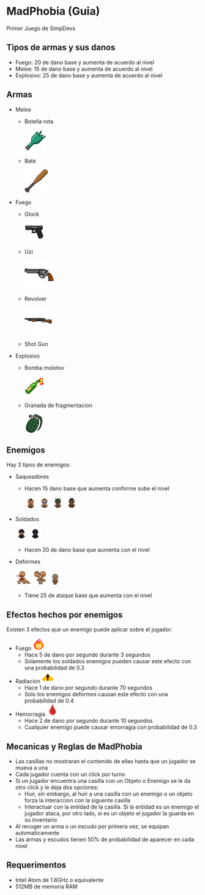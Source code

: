 # MadPhobia (Guia)
Primer Juego de SimpDevs

## Tipos de armas y sus danos
- Fuego: 20 de dano base y aumenta de acuerdo al nivel
- Melee: 15 de dano base y aumenta de acuerdo al nivel
- Explosivo: 25 de dano base y aumenta de acuerdo al nivel
## Armas
- Melee
  - Botella rota

    ![Botella rota](https://github.com/fwcheesecake/MadPhobia/blob/master/src/sprites/armas/meele/bottle.png)
  - Bate

    ![Bate de baseball](https://github.com/fwcheesecake/MadPhobia/blob/master/src/sprites/armas/meele/bat.png)
- Fuego
  - Glock

    ![Glock](https://github.com/fwcheesecake/MadPhobia/blob/master/src/sprites/armas/fuego/glock.png)
  - Uzi

    ![Uzi](https://github.com/fwcheesecake/MadPhobia/blob/master/src/sprites/armas/fuego/revolver.png)
  - Revolver

    ![Shot Gun](https://github.com/fwcheesecake/MadPhobia/blob/master/src/sprites/armas/fuego/shotgun.png)
  - Shot Gun
- Explosivo
  - Bomba molotov

    ![Molotov](https://github.com/fwcheesecake/MadPhobia/blob/master/src/sprites/armas/explosivo/molotov.png)
  - Granada de fragmentacion

    ![Granada](https://github.com/fwcheesecake/MadPhobia/blob/master/src/sprites/armas/explosivo/granada.png)
## Enemigos
Hay 3 tipos de enemigos:
- Saqueadores
  - Hacen 15 dano base que aumenta conforme sube el nivel

    ![Saqueador 1](https://github.com/fwcheesecake/MadPhobia/blob/master/src/sprites/pjs/enemigos/saqueadores/saqueador.png)
    ![Saqueador 2](https://github.com/fwcheesecake/MadPhobia/blob/master/src/sprites/pjs/enemigos/saqueadores/saqueador2.png)
    ![Saqueador 3](https://github.com/fwcheesecake/MadPhobia/blob/master/src/sprites/pjs/enemigos/saqueadores/saqueador3.png)
    ![Saqueador 4](https://github.com/fwcheesecake/MadPhobia/blob/master/src/sprites/pjs/enemigos/saqueadores/saqueador4.png)
- Soldados

    ![Soldado 1](https://github.com/fwcheesecake/MadPhobia/blob/master/src/sprites/pjs/enemigos/soldados/soldado.png)
    ![Soldado 2](https://github.com/fwcheesecake/MadPhobia/blob/master/src/sprites/pjs/enemigos/soldados/soldado2.png)
  - Hacen 20 de dano base que aumenta con el nivel
- Deformes

    ![Cosa](https://github.com/fwcheesecake/MadPhobia/blob/master/src/sprites/pjs/enemigos/monos/cosa.gif)
    ![Hombre de Dos Cabezas](https://github.com/fwcheesecake/MadPhobia/blob/master/src/sprites/pjs/enemigos/monos/doscabezas.gif)
    ![Guts](https://github.com/fwcheesecake/MadPhobia/blob/master/src/sprites/pjs/enemigos/monos/tripas.gif)
  - Tiene 25 de ataque base que aumenta con el nivel
## Efectos hechos por enemigos
Existen 3 efectos que un enemigo puede aplicar sobre el jugador:
- Fuego ![Efecto de fuego](https://github.com/fwcheesecake/MadPhobia/blob/master/src/sprites/hud/iconos/fuego.png)
  - Hace 5 de dano por segundo durante 3 segundos
  - Solamente los soldados enemigos pueden causar este efecto con una probabilidad de 0.3
- Radiacion ![Efecto de fuego](https://github.com/fwcheesecake/MadPhobia/blob/master/src/sprites/hud/iconos/radia.png)
  - Hace 1 de dano por segundo durante 70 segundos
  - Solo los enemigos deformes causan este efecto con una probabilidad de 0.4
- Hemorragia ![Efecto de fuego](https://github.com/fwcheesecake/MadPhobia/blob/master/src/sprites/hud/iconos/sangre.png)
  - Hace 2 de dano por segundo durante 10 segundos
  - Cualquier enemigo puede causar emorragia con probabilidad de 0.3
## Mecanicas y Reglas de MadPhobia
- Las casillas no mostraran el contenido de ellas hasta que un jugador se mueva a una
- Cada jugador cuenta con un click por turno
- Si un jugador encuentra una casilla con un Objeto o Enemigo se le da otro click y le deja dos opciones:
  - Huir, sin embargo, al huir a una casilla con un enemigo o un objeto forza la interaccion con la siguente casilla
  - Interactuar con la entidad de la casilla. Si la entidad es un enemigo el jugador ataca, por otro lado, si es un objeto el jugador la guarda en su inventario
- Al recoger un arma o un escudo por primera vez, se equipan automaticamente
- Las armas y escudos tienen 50% de probabilidad de aparecer en cada nivel
## Requerimentos
- Intel Atom de 1.6GHz o equivalente
- 512MB de memoria RAM
